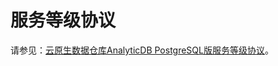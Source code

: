 # 服务等级协议

请参见：[云原生数据仓库AnalyticDB PostgreSQL版服务等级协议](https://terms.alicdn.com/legal-agreement/terms/ali_cloud_sla/ali_cloud_sla202106161538_99021.html)。

